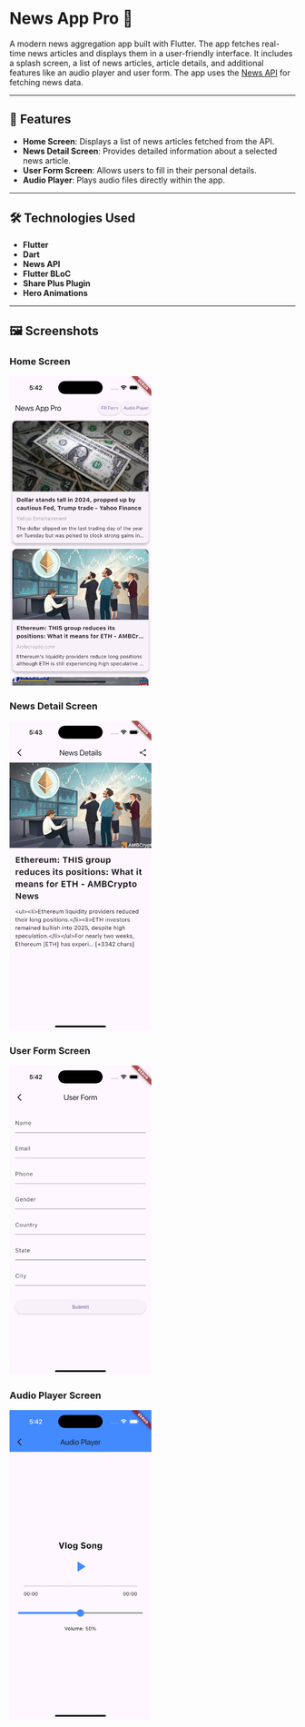 # News App Pro 📰

A modern news aggregation app built with Flutter. The app fetches real-time news articles and displays them in a user-friendly interface. It includes a splash screen, a list of news articles, article details, and additional features like an audio player and user form. The app uses the [News API](https://newsapi.org/) for fetching news data.

---

## 📱 Features
- **Home Screen**: Displays a list of news articles fetched from the API.
- **News Detail Screen**: Provides detailed information about a selected news article.
- **User Form Screen**: Allows users to fill in their personal details.
- **Audio Player**: Plays audio files directly within the app.

---

## 🛠️ Technologies Used
- **Flutter**
- **Dart**
- **News API**
- **Flutter BLoC**
- **Share Plus Plugin**
- **Hero Animations**

---


## 🖼️ Screenshots

### Home Screen
<img src="./assets/screenshots/homepage.png" width="250" />

### News Detail Screen
<img src="./assets/screenshots/detail.png" width="250" />

### User Form Screen
<img src="./assets/screenshots/form.png" width="250" />

### Audio Player Screen
<img src="./assets/screenshots/audioplayer.png" width="250" />